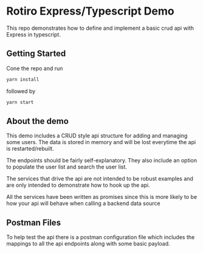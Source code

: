 # Rotiro Express/Typescript Demo

This repo demonstrates how to define and implement a basic crud api with Express in typescript.

## Getting Started

Cone the repo and run 
```bash
yarn install
```

followed by

```bash
yarn start
```

## About the demo
This demo includes a CRUD style api structure for adding and managing some users.
The data is stored in memory and will be lost everytime the api is restarted/rebuilt.

The endpoints should be fairly self-explanatory. They also include an option to populate the user list and search the user list.

The services that drive the api are not intended to be robust examples and are only intended to demonstrate how to hook up the api.

All the services have been written as promises since this is more likely to be how your api will behave when calling a backend data source


## Postman Files
To help test the api there is a postman configuration file which includes the mappings to all the api endpoints along with some basic payload.


